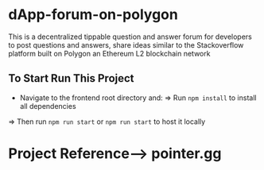 # dApp-forum-on-polygon
This is a decentralized tippable question and answer forum for developers to post questions and answers, share ideas similar to the Stackoverflow platform built on Polygon an Ethereum L2 blockchain network

## To Start Run This Project

* Navigate to the frontend root directory and:
=> Run `npm install` to install all dependencies

=> Then run `npm run start` or `npm run start` to host it locally

# Project Reference--> pointer.gg
